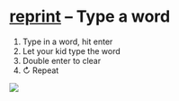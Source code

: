 # [reprint](https://omrilotan/reprint) – Type a word

1. Type in a word, hit enter
2. Let your kid type the word
3. Double enter to clear
4. ↻ Repeat

![](https://user-images.githubusercontent.com/516342/68778048-48a79200-063b-11ea-93d8-0de7f46ffb09.gif)
